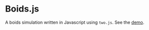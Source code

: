 Boids.js
========

A boids simulation written in Javascript using `two.js`.
See the [demo](http://rommelvr.github.io/Boids.js/).
